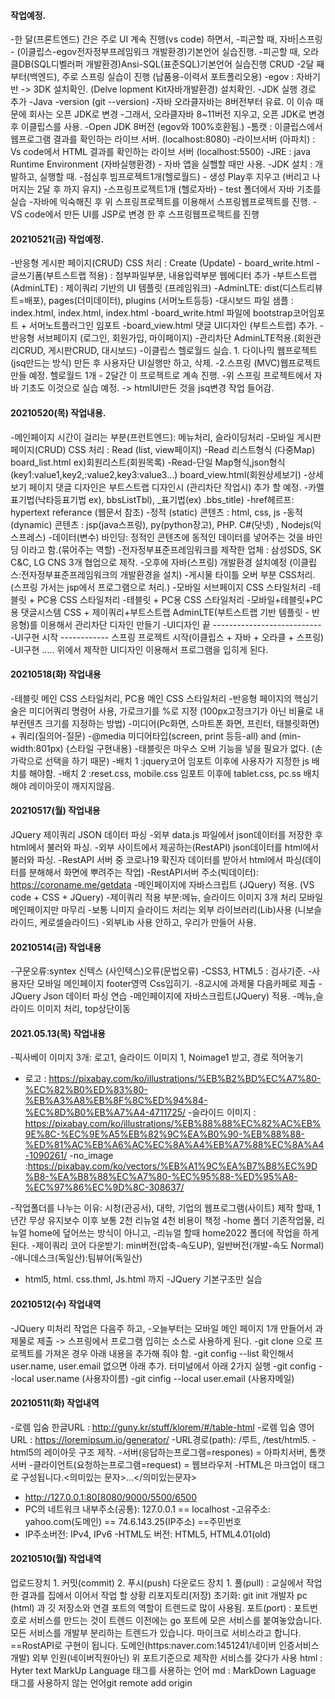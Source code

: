 #### 작업예정.
-한 달(프론트엔드) 간은 주로 UI 계속 진행(vs code) 하면서,
-피곤할 때, 자바|스프링 - (이클립스-egov전자정부프레임워크 개발환경)기본언어 실습진행.
-피곤할 때, 오라클DB(SQL디벨러퍼 개발환경)Ansi-SQL(표준SQL)기본언어 실습진행 CRUD
-2달 째 부터(백엔드), 주로 스프링 실습이 진행 (납품용-이력서 포트폴리오용)
-egov : 자바기반 -> 3DK 설치확인. (Delve lopment Kit자바개발환경) 설치확인.
-JDK 실행 경로 추가
-Java -version (git --version)
-자바 오라클자바는 8버전부터 유료. 이 이슈 때문에 회사는 오픈 JDK로 변경
-그래서, 오라클자바 8~11버전 지우고, 오픈 JDK로 변경 후 이클립스를 사용.
-Open JDK 8버전 (egov와 100%호환됨.)
-톰캣 : 이클립스에서 웹프로그램 결과를 확인하는 라이브 서버. (localhost:8080)
-라이브서버 (아파치) : Vs code에서 HTML 결과를 확인하는 라이브 서버 (localhost:5500)
-JRE : java Runtime Environment (자바실행환경) - 자바 앱을 실핼할 때만 사용.
-JDK 설치 : 개발하고, 실행할 때.
-점심후 빔프로젝트1개(헬로월드) - 생성 Play후 지우고 (버리고 나머지는 2달 후 까지 유지)
-스프링프로젝트1개 (헬로자바) - test 폴더에서 자바 기초를 실습
-자바에 익숙해진 후 위 스프링프로젝트를 이용해서 스프링웹프로젝트를 진행.
-VS code에서 만든 UI를 JSP로 변경 한 후 스프링웹프로젝트를 진행

#### 20210521(금) 작업예정.
-반응형 게시판 페이지(CRUD) CSS 처리 : Create (Update) - board_write.html
-글쓰기폼(부트스트랩 적용) : 첨부파일부분, 내용입력부분 웹에디터 추가
-부트스트랩(AdminLTE) : 제이쿼리 기반의 UI 템플릿 (프레임워크)
-AdminLTE: dist(디스트리뷰트=배포), pages(더미데이터), plugins (서머노트등등)
-대시보드 파일 샘플 : index.html, index.html, index.html
-board_write.html 파일에 bootstrap코어임포트 + 서머노트플러그인 임포트
-board_view.html 댓글 UI디자인 (부트스트랩) 추가.
-반응형 서브페이지 (로그인, 회원가입, 마이페이지)
-관리차단 AdminLTE적용.(회원관리CRUD, 게시판CRUD, 대시보드)
-이클립스 헬로월드 실습. 1. 다이나믹 웹프로젝트(jsq만드는 방식) 만든 후 사용자단 UI실행만 하고, 삭제.
-2.스프링 (MVC)웹프로젝트 만들 예정. 헬로월드 1개 - 2달간 이 프로젝트로 계속 진행.
-위 스프링 프로젝트에서 자바 기초도 이것으로 실습 예정. -> htmlUI만든 것을 jsq변경 작업 들어감.
#### 20210520(목) 작업내용.
-메인페이지 시간이 걸리는 부분(프런트엔드): 메뉴처리, 슬라이딩처리
-모바일 게시판 페이지(CRUD) CSS 처리 : Read (list, view페이지)
-Read 리스트형식 (다중Map) board_list.html ex)회원리스트(회원목록)
-Read-단일 Map형식,json형식 (key1:value1,key2,:value2,key3:value3...) board_view.html(회원상세보기)
-상세보기 페이지 댓글 디자인은 부트스트랩 디자인시 (관리차단 작업시) 추가 할 예정.
-카멜표기법(낙타등표기법 ex), bbsListTbl), _표기법(ex) .bbs_title)
-href헤르프: hypertext referance (웹문서 참조)
-정적 (static) 콘텐츠 : html, css, js
-동적 (dynamic) 콘텐츠 : jsp(java스프링), py(python장고), PHP. C#(닷넷) , Nodejs(익스프레스)
-데이터(변수) 바인딩: 정적인 콘텐츠에 동적인 데이터를 넣어주는 것을 바인딩 이라고 함.(묶어주는 역할)
-전자정부표준프레임워크를 제작한 업체 : 삼성SDS, SK C&C, LG CNS 3개 협업으로 제작.
-오후에 자바(스프링) 개발환경 설치예정 (이클립스:전자정부표준프레임워크의 개발환경을 설치)
-게시물 타이틀 오버 부분 CSS처리. (스프링 가서는 jsp에서 프로그램으로 처리.)
-모바일 서브페이지 CSS 스타일처리
-테블릿 + PC용 CSS 스타일처리
-테블릿 + PC용 CSS 스타일처리
-모바일+테블릿+PC용 댓글시스템 CSS + 제이쿼리+부트스트랩
AdminLTE(부트스트랩 기반 템플릿 - 반응형)를 이용해서 관리차단 디자인 만들기
-UI디자인 끝 ---------------------------
-UI구현 시작 ------------ 스프링 프로젝트 시작(이클립스 + 자바 + 오라클 + 스프링)
-UI구현 ..... 위에서 제작한 UI디자인 이용해서 프로그램을 입히게 된다.

#### 20210518(화) 작업내용
-테블릿 메인 CSS 스타일처리, PC용 메인 CSS 스타일처리
-반응형 페이지의 핵심기술은 미디어쿼리 명령어 사용, 가로크기를 %로 지정 (100px고정크기가 아닌 비율로 내부컨텐츠 크기를 지정하는 방법)
-미디어(Pc화면, 스마트폰 화면, 프린터, 태블릿화면) + 쿼리(질의어-질문)
-@media 미디어타입(screen, print 등등-all) and (min-width:801px) {스타일 구현내용}
-태블릿은 마우스 오버 기능을 넣을 필요가 없다. (손가락으로 선택을 하기 때문)
-배치 1 :jquery코어 임포트 이후에 사용자가 지정한 js 배치를 해야함.
-배치 2 :reset.css, mobile.css 임포트 이후에 tablet.css, pc.ss
배치해야 레이아웃이 깨지지않음.

#### 20210517(월) 작업내용
JQuery 제이쿼리 JSON 데이터 파싱
-외부 data.js 파일에서 json데이터를 저장한 후 html에서 불러와 파싱.
-외부 사이트에서 제공하는(RestAPI) json데이터를 html에서 불러와 파싱.
-RestAPI 서버 중 코로나19 확진자 데이터를 받아서 html에서 파싱(데이터를
분해해서 화면에 뿌려주는 작업)
-RestAPI서버 주소(빅데이터): https://coroname.me/getdata
-메인페이지에 자바스크립트 (JQuery) 적용. (VS code + CSS + JQuery)
-제이쿼리 적용 부분:메뉴, 슬라이드 이미지 3개 처리 모바일 메인페이지만 마무리
-보통 니미지 슬라이드 처리는 외부 라이브러리(Lib)사용 (니보슬라이드, 케로셀슬라이드)
-외부Lib 사용 안하고, 우리가 만들어 사용.

#### 20210514(금) 작업내용
-구문오류:syntex 신텍스 (사인텍스)오류(문법오류)
-CSS3, HTML5 : 검사기준.
-사용자단 모바일 메인페이지 footer영역 Css입히기.
-8교시에 과제물 다음카페로 제출
-JQuery Json 데이터 파싱 연습
-메인페이지에 자바스크립트(JQuery) 적용. -메뉴,슬라이드 이미지 처리, top상단이동

#### 2021.05.13(목) 작업내용
-픽사베이 이미지 3개: 로고1, 슬라이드 이미지 1, Noimage1 받고, 경로 적어놓기
- 로고 : https://pixabay.com/ko/illustrations/%EB%B2%BD%EC%A7%80-%EC%82%B0%ED%83%80-%EB%A3%A8%EB%8F%8C%ED%94%84-%EC%8D%B0%EB%A7%A4-4711725/
-슬라이드  이미지 : https://pixabay.com/ko/illustrations/%EB%88%88%EC%82%AC%EB%9E%8C-%EC%9E%A5%EB%82%9C%EA%B0%90-%EB%88%88-%ED%81%AC%EB%A6%AC%EC%8A%A4%EB%A7%88%EC%8A%A4-1090261/
-no_image :https://pixabay.com/ko/vectors/%EB%A1%9C%EA%B7%B8%EC%9D%B8-%EA%B8%88%EC%A7%80-%EC%95%88-%ED%95%A8-%EC%97%86%EC%9D%8C-308637/

-작업폴더를 나누는 이유: 시청(관공서), 대학, 기업의 웹프로그램(사이트)
제작 할때, 1년간 무상 유지보수 이후 보통 2천 리뉴얼 4천 비용이 책정
-home 폴더 기존작업물, 리뉴얼 home에 덮어쓰는 방식이 아니고,
-리뉴얼 할때 home2022 폴더에 작업을 하게 된다.
-제이쿼리 코어 다운받기: min버전(압축-속도UP), 일반버전(개발-속도 Normal)
-애니데스크(독일산):팀뷰어(독일산)
- html5, html. css.thml, Js.html 까지
-JQuery 기본구조만 실습

#### 20210512(수) 작업내역
-JQuery 미처리 작업은 다음주 하고,
-오늘부터는 모바일 메인 페이지 1개 만들어서 과제물로 제출 -> 스프링에서
프로그램 입히는 소스로 사용하게 된다.
-git clone 으로 프로젝트를 가져온 경우 아래 내용을 추가해 줘야 함.
-git config --list  확인해서 user.name, user.email 없으면 아래 추가.
터미널에서 아래 2가지 실행
-git config --local user.name (사용자이름)
-git cinfig --local user.email (사용자메일)

#### 20210511(화) 작업내역
-로렘 입숨 한글URL : http://guny.kr/stuff/klorem/#/table-html
-로렘 입숨 영어URL : https://loremipsum.io/generator/
-URL경로(path): /루트, /test/html5.
-html5의 레이아웃 구조 제작.
-서버(응답하는프로그램=respones) = 아파치서버, 톰캣서버
-클라이언트(요청하는프로그램=request) = 웹브라우저
-HTML은 마크업이 태그로 구성됩니다.<의미있는 문자>...</의미있는문자>
- http://127.0.0.1:80[8080/9000/5500/6500
- PC의 네트워크 내부주소(공통): 127.0.0.1 == localhost
-고유주소: yahoo.com(도메인) == 74.6.143.25(IP주소) ==주민번호
- IP주소버전: IPv4, IPv6
-HTML도 버전: HTML5, HTML4.01(old)

#### 20210510(월) 작업내역
업로드장치 1. 커밋(commit) 2. 푸시(push)
다운로드 장치 1. 풀(pull) : 교실에서 작업한 결과를 집에서 이어서 작업 할 상황
리포지토리(저장) 초기화: git init
개발자 pc (html) 과 깃 저장소와 연결
포트의 역할이 트렌드로 많이 사용됨.
포트(port) : 포트번호로 서비스를 만드는 것이 트렌드
이전에는 go 포트에 모은 서비스를 붙여놓았습니다.
모든 서비스를 개발부 분리하는 트렌드가 있습니다.
마이크로 서비스라고 합니다. ==RostAPI로 구현이 됩니다.
도메인(https:naver.com:1451241/네이버 인증서비스 개발)
외부 인원(네이버직원아닌) 위 포트기준으로 제작한 서비스를 갖다가 사용
    html : Hyter text MarkUp Language 태그를 사용하는 언어
    md : MarkDown Laguage 태그를 사용하지 않는 언어git remote add origin